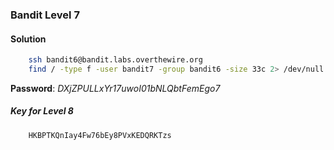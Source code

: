 ### Bandit Level 7

#### Solution
```bash
	ssh bandit6@bandit.labs.overthewire.org
	find / -type f -user bandit7 -group bandit6 -size 33c 2> /dev/null | xargs cat
```
**Password**: *DXjZPULLxYr17uwoI01bNLQbtFemEgo7*


##### Key for Level 8
```
	HKBPTKQnIay4Fw76bEy8PVxKEDQRKTzs
```
